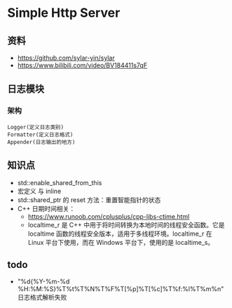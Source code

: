 # Simple Http Server
## 资料
- https://github.com/sylar-yin/sylar
- https://www.bilibili.com/video/BV184411s7qF
## 日志模块
### 架构
```
Logger(定义日志类别)
Formatter(定义日志格式)
Appender(日志输出的地方)
```

## 知识点
- std::enable_shared_from_this
- 宏定义 与 inline
- std::shared_ptr 的 reset 方法：重置智能指针的状态
- C++ 日期时间相关：
    - https://www.runoob.com/cplusplus/cpp-libs-ctime.html
    - localtime_r 是 C++ 中用于将时间转换为本地时间的线程安全函数。它是 localtime 函数的线程安全版本，适用于多线程环境。localtime_r 在 Linux 平台下使用，而在 Windows 平台下，使用的是 localtime_s。
## todo
- "%d{%Y-%m-%d %H:%M:%S}%T%t%T%N%T%F%T[%p]%T[%c]%T%f:%l%T%m%n" 日志格式解析失败